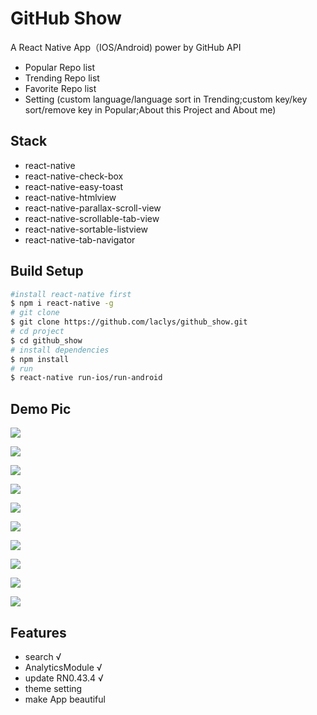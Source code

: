 # GitHub Show
 A React Native App（IOS/Android) power by GitHub API
 - Popular Repo list
 - Trending Repo list
 - Favorite Repo list
 - Setting 
  (custom language/language sort in Trending;custom key/key sort/remove key in Popular;About this Project and About me)

## Stack
- react-native
- react-native-check-box
- react-native-easy-toast
- react-native-htmlview
- react-native-parallax-scroll-view
- react-native-scrollable-tab-view
- react-native-sortable-listview
- react-native-tab-navigator

## Build Setup
```bash
#install react-native first
$ npm i react-native -g
# git clone
$ git clone https://github.com/laclys/github_show.git
# cd project
$ cd github_show
# install dependencies
$ npm install
# run
$ react-native run-ios/run-android
```
## Demo Pic
![](./demoPic/demo1.png)

![](./demoPic/demo2.png)

![](./demoPic/demo3.png)

![](./demoPic/demo4.png)

![](./demoPic/demo5.png)

![](./demoPic/demo6.png)

![](./demoPic/demo7.png)

![](./demoPic/demo8.png)

![](./demoPic/demo9.png)

![](./demoPic/demo10.png)

## Features
- search  √
- AnalyticsModule √
- update RN0.43.4 √
- theme setting
- make App beautiful